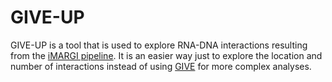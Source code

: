 # GIVE-UP
GIVE-UP is a tool that is used to explore RNA-DNA interactions resulting from the [iMARGI pipeline](https://sysbio.ucsd.edu/imargi_pipeline/). It is an easier way just to explore the location and number of interactions instead of using [GIVE](https://zhong-lab-ucsd.github.io/GIVE_homepage/) for more complex analyses.
